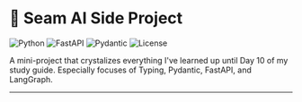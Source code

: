 # 📘 Seam AI Side Project

![Python](https://img.shields.io/badge/python-3.11-blue?logo=python)
![FastAPI](https://img.shields.io/badge/FastAPI-0.100.0-lightgrey?logo=fastapi)
![Pydantic](https://img.shields.io/badge/Pydantic-2.3-blue?logo=pydantic)
![License](https://img.shields.io/badge/license-MIT-green)

A mini-project that crystalizes everything I've learned up until Day 10 of my study guide.
Especially focuses of Typing, Pydantic, FastAPI, and LangGraph.

---
